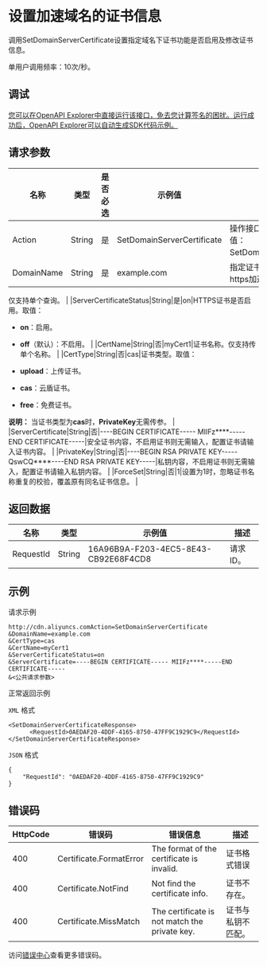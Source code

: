 # 设置加速域名的证书信息

调用SetDomainServerCertificate设置指定域名下证书功能是否启用及修改证书信息。

单用户调用频率：10次/秒。

## 调试

[您可以在OpenAPI Explorer中直接运行该接口，免去您计算签名的困扰。运行成功后，OpenAPI Explorer可以自动生成SDK代码示例。](https://api.aliyun.com/#product=Cdn&api=SetDomainServerCertificate&type=RPC&version=2018-05-10)

## 请求参数

|名称|类型|是否必选|示例值|描述|
|--|--|----|---|--|
|Action|String|是|SetDomainServerCertificate|操作接口名，系统规定参数。取值：SetDomainServerCertificate。 |
|DomainName|String|是|example.com|指定证书所属加速域名，需属于https加速类型。

 仅支持单个查询。 |
|ServerCertificateStatus|String|是|on|HTTPS证书是否启用。取值：

 -   **on**：启用。
-   **off**（默认）：不启用。 |
|CertName|String|否|myCert1|证书名称。仅支持传单个名称。 |
|CertType|String|否|cas|证书类型。取值：

 -   **upload**：上传证书。
-   **cas**：云盾证书。
-   **free**：免费证书。

 **说明：** 当证书类型为**cas**时，**PrivateKey**无需传参。 |
|ServerCertificate|String|否|----BEGIN CERTIFICATE----- MIIFz\*\*\*\*-----END CERTIFICATE-----|安全证书内容，不启用证书则无需输入，配置证书请输入证书内容。 |
|PrivateKey|String|否|----BEGIN RSA PRIVATE KEY-----QswCQ\*\*\*\*----END RSA PRIVATE KEY-----|私钥内容，不启用证书则无需输入，配置证书请输入私钥内容。 |
|ForceSet|String|否|1|设置为1时，忽略证书名称重复的校验，覆盖原有同名证书信息。 |

## 返回数据

|名称|类型|示例值|描述|
|--|--|---|--|
|RequestId|String|16A96B9A-F203-4EC5-8E43-CB92E68F4CD8|请求ID。 |

## 示例

请求示例

```
http://cdn.aliyuncs.comAction=SetDomainServerCertificate
&DomainName=example.com
&CertType=cas
&CertName=myCert1
&ServerCertificateStatus=on
&ServerCertificate=----BEGIN CERTIFICATE----- MIIFz****-----END CERTIFICATE-----
&<公共请求参数>
```

正常返回示例

`XML` 格式

```
<SetDomainServerCertificateResponse>
	  <RequestId>0AEDAF20-4DDF-4165-8750-47FF9C1929C9</RequestId>
</SetDomainServerCertificateResponse>
```

`JSON` 格式

```
{ 
    "RequestId": "0AEDAF20-4DDF-4165-8750-47FF9C1929C9" 
}
```

## 错误码

|HttpCode|错误码|错误信息|描述|
|--------|---|----|--|
|400|Certificate.FormatError|The format of the certificate is invalid.|证书格式错误|
|400|Certificate.NotFind|Not find the certificate info.|证书不存在。|
|400|Certificate.MissMatch|The certificate is not match the private key.|证书与私钥不匹配。|

访问[错误中心](https://error-center.aliyun.com/status/product/Cdn)查看更多错误码。

